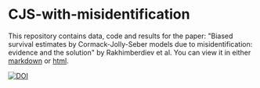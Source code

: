# CJS-with-misidentification
This repository contains data, code and results for the paper: "Biased survival estimates by Cormack-Jolly-Seber models due to misidentification: evidence and the solution" by Rakhimberdiev et al. You can view it in either [markdown](https://github.com/eldarrak/CJS-with-misidentification/blob/master/code/All_code.md) or [html](http://htmlpreview.github.io/?https://raw.githubusercontent.com/eldarrak/CJS-with-misidentification/master/code/All_code.html).

[![DOI](https://zenodo.org/badge/DOI/10.5281/zenodo.2598055.svg)](https://doi.org/10.5281/zenodo.2598055)
